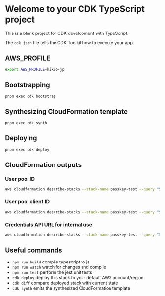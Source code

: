 # Welcome to your CDK TypeScript project

This is a blank project for CDK development with TypeScript.

The `cdk.json` file tells the CDK Toolkit how to execute your app.

## AWS_PROFILE

```sh
export AWS_PROFILE=kikuo-jp
```

## Bootstrapping

```sh
pnpm exec cdk bootstrap
```

## Synthesizing CloudFormation template

```sh
pnpm exec cdk synth
```

## Deploying

```sh
pnpm exec cdk deploy
```

## CloudFormation outputs

### User pool ID

```sh
aws cloudformation describe-stacks --stack-name passkey-test --query "Stacks[0].Outputs[?OutputKey=='UserPoolId'].OutputValue" --output text
```

### User pool client ID

```sh
aws cloudformation describe-stacks --stack-name passkey-test --query "Stacks[0].Outputs[?OutputKey=='UserPoolClientId'].OutputValue" --output text
```

### Credentials API URL for internal use

```sh
aws cloudformation describe-stacks --stack-name passkey-test --query "Stacks[0].Outputs[?OutputKey=='CredentialsApiInternalUrl'].OutputValue" --output text
```

## Useful commands

* `npm run build`   compile typescript to js
* `npm run watch`   watch for changes and compile
* `npm run test`    perform the jest unit tests
* `cdk deploy`      deploy this stack to your default AWS account/region
* `cdk diff`        compare deployed stack with current state
* `cdk synth`       emits the synthesized CloudFormation template
